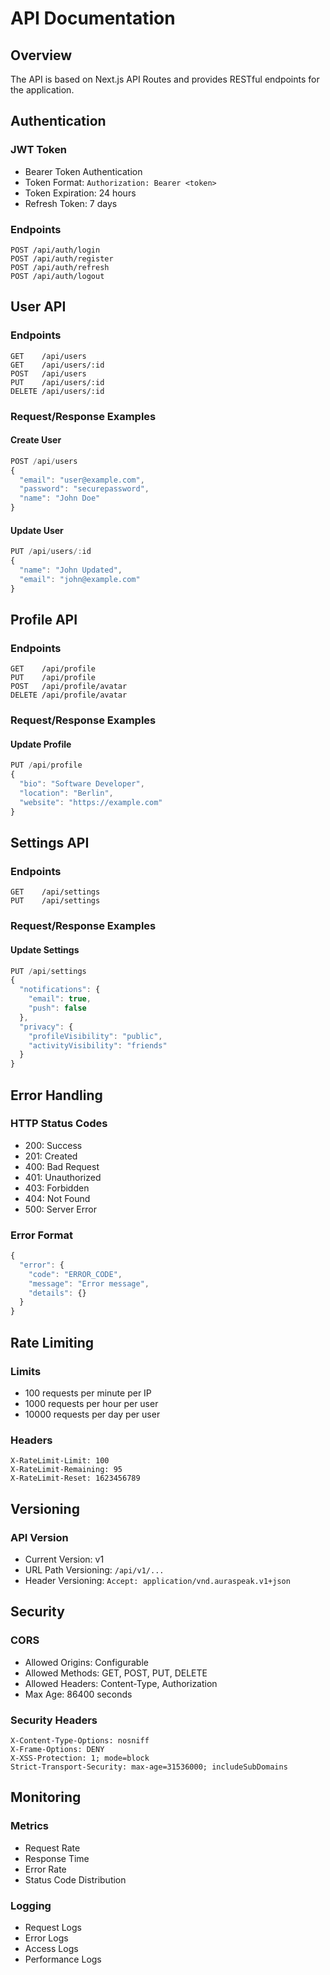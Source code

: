 # API Documentation

## Overview
The API is based on Next.js API Routes and provides RESTful endpoints for the application.

## Authentication

### JWT Token
- Bearer Token Authentication
- Token Format: `Authorization: Bearer <token>`
- Token Expiration: 24 hours
- Refresh Token: 7 days

### Endpoints
```
POST /api/auth/login
POST /api/auth/register
POST /api/auth/refresh
POST /api/auth/logout
```

## User API

### Endpoints
```
GET    /api/users
GET    /api/users/:id
POST   /api/users
PUT    /api/users/:id
DELETE /api/users/:id
```

### Request/Response Examples

#### Create User
```typescript
POST /api/users
{
  "email": "user@example.com",
  "password": "securepassword",
  "name": "John Doe"
}
```

#### Update User
```typescript
PUT /api/users/:id
{
  "name": "John Updated",
  "email": "john@example.com"
}
```

## Profile API

### Endpoints
```
GET    /api/profile
PUT    /api/profile
POST   /api/profile/avatar
DELETE /api/profile/avatar
```

### Request/Response Examples

#### Update Profile
```typescript
PUT /api/profile
{
  "bio": "Software Developer",
  "location": "Berlin",
  "website": "https://example.com"
}
```

## Settings API

### Endpoints
```
GET    /api/settings
PUT    /api/settings
```

### Request/Response Examples

#### Update Settings
```typescript
PUT /api/settings
{
  "notifications": {
    "email": true,
    "push": false
  },
  "privacy": {
    "profileVisibility": "public",
    "activityVisibility": "friends"
  }
}
```

## Error Handling

### HTTP Status Codes
- 200: Success
- 201: Created
- 400: Bad Request
- 401: Unauthorized
- 403: Forbidden
- 404: Not Found
- 500: Server Error

### Error Format
```typescript
{
  "error": {
    "code": "ERROR_CODE",
    "message": "Error message",
    "details": {}
  }
}
```

## Rate Limiting

### Limits
- 100 requests per minute per IP
- 1000 requests per hour per user
- 10000 requests per day per user

### Headers
```
X-RateLimit-Limit: 100
X-RateLimit-Remaining: 95
X-RateLimit-Reset: 1623456789
```

## Versioning

### API Version
- Current Version: v1
- URL Path Versioning: `/api/v1/...`
- Header Versioning: `Accept: application/vnd.auraspeak.v1+json`

## Security

### CORS
- Allowed Origins: Configurable
- Allowed Methods: GET, POST, PUT, DELETE
- Allowed Headers: Content-Type, Authorization
- Max Age: 86400 seconds

### Security Headers
```
X-Content-Type-Options: nosniff
X-Frame-Options: DENY
X-XSS-Protection: 1; mode=block
Strict-Transport-Security: max-age=31536000; includeSubDomains
```

## Monitoring

### Metrics
- Request Rate
- Response Time
- Error Rate
- Status Code Distribution

### Logging
- Request Logs
- Error Logs
- Access Logs
- Performance Logs 